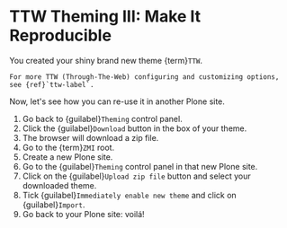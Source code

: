 # TTW Theming III: Make It Reproducible

You created your shiny brand new theme {term}`TTW`.

```{note}
For more TTW (Through-The-Web) configuring and customizing options, see {ref}`ttw-label`.
```

Now, let's see how you can re-use it in another Plone site.

1. Go back to {guilabel}`Theming` control panel.
2. Click the {guilabel}`Download` button in the box of your theme.
3. The browser will download a zip file.
4. Go to the {term}`ZMI` root.
5. Create a new Plone site.
6. Go to the {guilabel}`Theming` control panel in that new Plone site.
7. Click on the {guilabel}`Upload zip file` button and select your downloaded theme.
8. Tick {guilabel}`Immediately enable new theme` and click on {guilabel}`Import`.
9. Go back to your Plone site: voilá!
